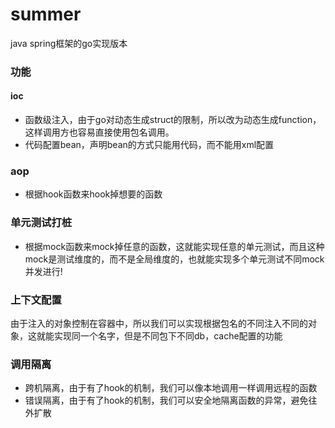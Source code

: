 # summer
java spring框架的go实现版本

### 功能

#### ioc

* 函数级注入，由于go对动态生成struct的限制，所以改为动态生成function，这样调用方也容易直接使用包名调用。
* 代码配置bean，声明bean的方式只能用代码，而不能用xml配置

### aop

* 根据hook函数来hook掉想要的函数

### 单元测试打桩

* 根据mock函数来mock掉任意的函数，这就能实现任意的单元测试，而且这种mock是测试维度的，而不是全局维度的，也就能实现多个单元测试不同mock并发进行!

### 上下文配置

由于注入的对象控制在容器中，所以我们可以实现根据包名的不同注入不同的对象，这就能实现同一个名字，但是不同包下不同db，cache配置的功能

### 调用隔离

* 跨机隔离，由于有了hook的机制，我们可以像本地调用一样调用远程的函数
* 错误隔离，由于有了hook的机制，我们可以安全地隔离函数的异常，避免往外扩散


